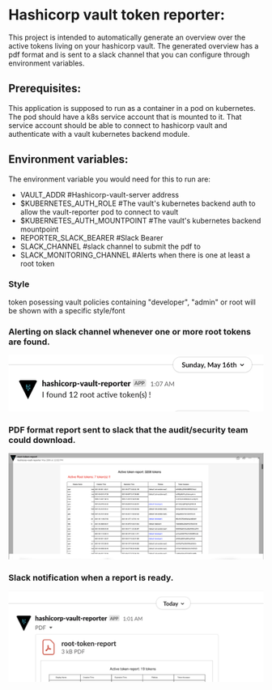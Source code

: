# Hashicorp vault token reporter:

This project is intended to automatically generate an overview over the active tokens living on your hashicorp vault.
The generated overview has a pdf format and is sent to a slack channel that you can configure through environment variables.

## Prerequisites:

This application is supposed to run as a container in a pod on kubernetes.
The pod should have a k8s service account that is mounted to it.
That service account should be able to connect to hashicorp vault and authenticate with a vault kubernetes backend module.

## Environment variables:
The  environment variable you would need  for this to run are:
* VAULT_ADDR  #Hashicorp-vault-server address
* $KUBERNETES_AUTH_ROLE #The vault's kubernetes backend  auth to allow the vault-reporter pod to connect to vault
* $KUBERNETES_AUTH_MOUNTPOINT #The vault's kubernetes backend mountpoint 
* REPORTER_SLACK_BEARER #Slack Bearer 
* SLACK_CHANNEL #slack channel to submit the pdf to
* SLACK_MONITORING_CHANNEL  #Alerts when there is one at least a  root  token

### Style
token posessing vault policies containing "developer", "admin" or root will be shown with a specific style/font

### Alerting on slack channel whenever one or more root tokens are found.
![monitoring.png](monitoring.png)
### PDF format report sent to slack that the audit/security team could download.
![report-with-root-tokens.png](report-with-root-tokens.png)
### Slack notification when a report is ready.
![report-without-root-tokens.png](report-without-root-tokens.png)
